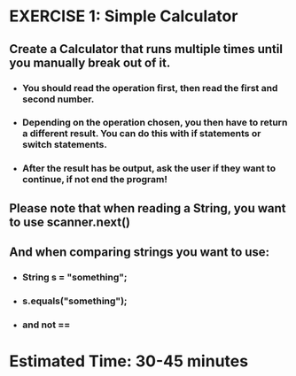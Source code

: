 # EXERCISE 1: Simple Calculator

## Create a Calculator that runs multiple times until you manually break out of it.
* ### You should read the operation first, then read the first and second number.

* ### Depending on the operation chosen, you then have to return a different result. You can do this with if statements or switch statements.

* ### After the result has be output, ask the user if they want to continue, if not end the program!

## Please note that when reading a String, you want to use scanner.next()
## And when comparing strings you want to use:
* ### String s = "something";
* ### s.equals("something");
* ### and not ==

# Estimated Time: 30-45 minutes
